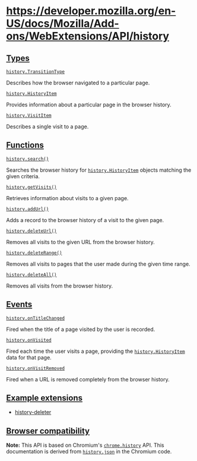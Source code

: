 # https://developer.mozilla.org/en-US/docs/Mozilla/Add-ons/WebExtensions/API/history

## [Types](#types)

[`history.TransitionType`](https://developer.mozilla.org/en-US/docs/Mozilla/Add-ons/WebExtensions/API/history/TransitionType)

Describes how the browser navigated to a particular page.

[`history.HistoryItem`](https://developer.mozilla.org/en-US/docs/Mozilla/Add-ons/WebExtensions/API/history/HistoryItem)

Provides information about a particular page in the browser history.

[`history.VisitItem`](https://developer.mozilla.org/en-US/docs/Mozilla/Add-ons/WebExtensions/API/history/VisitItem)

Describes a single visit to a page.

## [Functions](#functions)

[`history.search()`](https://developer.mozilla.org/en-US/docs/Mozilla/Add-ons/WebExtensions/API/history/search)

Searches the browser history for [`history.HistoryItem`](https://developer.mozilla.org/en-US/docs/Mozilla/Add-ons/WebExtensions/API/history/HistoryItem) objects matching the given criteria.

[`history.getVisits()`](https://developer.mozilla.org/en-US/docs/Mozilla/Add-ons/WebExtensions/API/history/getVisits)

Retrieves information about visits to a given page.

[`history.addUrl()`](https://developer.mozilla.org/en-US/docs/Mozilla/Add-ons/WebExtensions/API/history/addUrl)

Adds a record to the browser history of a visit to the given page.

[`history.deleteUrl()`](https://developer.mozilla.org/en-US/docs/Mozilla/Add-ons/WebExtensions/API/history/deleteUrl)

Removes all visits to the given URL from the browser history.

[`history.deleteRange()`](https://developer.mozilla.org/en-US/docs/Mozilla/Add-ons/WebExtensions/API/history/deleteRange)

Removes all visits to pages that the user made during the given time range.

[`history.deleteAll()`](https://developer.mozilla.org/en-US/docs/Mozilla/Add-ons/WebExtensions/API/history/deleteAll)

Removes all visits from the browser history.

## [Events](#events)

[`history.onTitleChanged`](https://developer.mozilla.org/en-US/docs/Mozilla/Add-ons/WebExtensions/API/history/onTitleChanged)

Fired when the title of a page visited by the user is recorded.

[`history.onVisited`](https://developer.mozilla.org/en-US/docs/Mozilla/Add-ons/WebExtensions/API/history/onVisited)

Fired each time the user visits a page, providing the [`history.HistoryItem`](https://developer.mozilla.org/en-US/docs/Mozilla/Add-ons/WebExtensions/API/history/HistoryItem) data for that page.

[`history.onVisitRemoved`](https://developer.mozilla.org/en-US/docs/Mozilla/Add-ons/WebExtensions/API/history/onVisitRemoved)

Fired when a URL is removed completely from the browser history.

## [Example extensions](#example_extensions)

*   [history-deleter](https://github.com/mdn/webextensions-examples/tree/main/history-deleter)

## [Browser compatibility](#browser_compatibility)

**Note:** This API is based on Chromium's [`chrome.history`](https://developer.chrome.com/docs/extensions/reference/api/history) API. This documentation is derived from [`history.json`](https://chromium.googlesource.com/chromium/src/+/master/chrome/common/extensions/api/history.json) in the Chromium code.